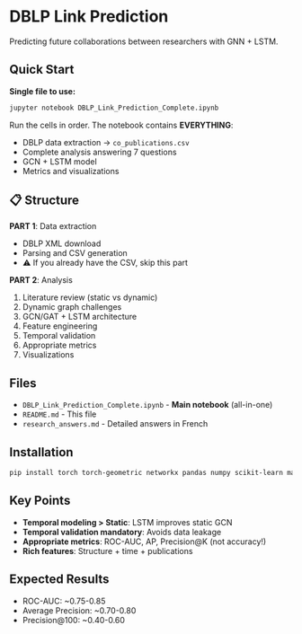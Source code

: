 # DBLP Link Prediction

Predicting future collaborations between researchers with GNN + LSTM.

## Quick Start

**Single file to use:**

```bash
jupyter notebook DBLP_Link_Prediction_Complete.ipynb
```

Run the cells in order. The notebook contains **EVERYTHING**:
- DBLP data extraction → `co_publications.csv`
- Complete analysis answering 7 questions
- GCN + LSTM model
- Metrics and visualizations

## 📋 Structure

**PART 1**: Data extraction
- DBLP XML download
- Parsing and CSV generation
- ⚠️ If you already have the CSV, skip this part

**PART 2**: Analysis
1. Literature review (static vs dynamic)
2. Dynamic graph challenges
3. GCN/GAT + LSTM architecture
4. Feature engineering
5. Temporal validation
6. Appropriate metrics
7. Visualizations

## Files

- `DBLP_Link_Prediction_Complete.ipynb` - **Main notebook** (all-in-one)
- `README.md` - This file
- `research_answers.md` - Detailed answers in French

## Installation

```bash
pip install torch torch-geometric networkx pandas numpy scikit-learn matplotlib seaborn tqdm lxml
```

## Key Points

- **Temporal modeling > Static**: LSTM improves static GCN
- **Temporal validation mandatory**: Avoids data leakage
- **Appropriate metrics**: ROC-AUC, AP, Precision@K (not accuracy!)
- **Rich features**: Structure + time + publications

## Expected Results

- ROC-AUC: ~0.75-0.85
- Average Precision: ~0.70-0.80
- Precision@100: ~0.40-0.60
